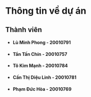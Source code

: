 # Thông tin về dự án

## Thành viên
* #### Lù Minh Phong - 20010791
* #### Tẩn Tấn Chín - 20010757
* #### Tô Kim Mạnh - 20010784
* #### Cấn Thị Diệu Linh - 20010781
* #### Phạm Đức Hòa - 20010769